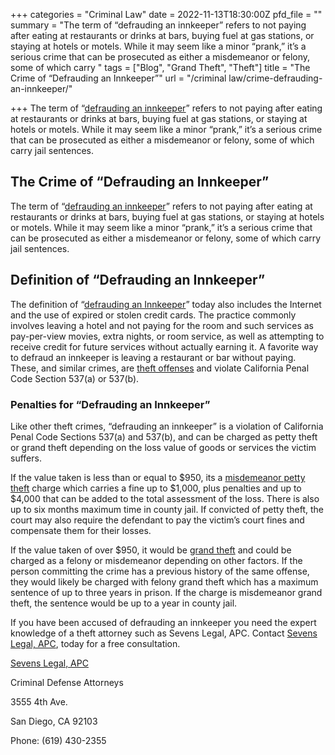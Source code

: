 +++
categories = "Criminal Law"
date = 2022-11-13T18:30:00Z
pfd_file = ""
summary = "The term of “defrauding an innkeeper” refers to not paying after eating at restaurants or drinks at bars, buying fuel at gas stations, or staying at hotels or motels. While it may seem like a minor “prank,” it’s a serious crime that can be prosecuted as either a misdemeanor or felony, some of which carry "
tags = ["Blog", "Grand Theft", "Theft"]
title = "The Crime of “Defrauding an Innkeeper”"
url = "/criminal law/crime-defrauding-an-innkeeper/"

+++
The term of “[defrauding an innkeeper](https://www.sevenslegal.com/san-diego-theft-lawyer/ "San Diego Theft Lawyer")” refers to not paying after eating at restaurants or drinks at bars, buying fuel at gas stations, or staying at hotels or motels. While it may seem like a minor “prank,” it’s a serious crime that can be prosecuted as either a misdemeanor or felony, some of which carry jail sentences.

## The Crime of “Defrauding an Innkeeper”

The term of “[defrauding an innkeeper](https://www.sevenslegal.com/san-diego-theft-lawyer/ "San Diego Theft Lawyer")” refers to not paying after eating at restaurants or drinks at bars, buying fuel at gas stations, or staying at hotels or motels. While it may seem like a minor “prank,” it’s a serious crime that can be prosecuted as either a misdemeanor or felony, some of which carry jail sentences.

## Definition of “Defrauding an Innkeeper”

The definition of “[defrauding an Innkeeper](https://www.sevenslegal.com/san-diego-theft-lawyer/ "San Diego Theft Lawyer")” today also includes the Internet and the use of expired or stolen credit cards. The practice commonly involves leaving a hotel and not paying for the room and such services as pay-per-view movies, extra nights, or room service, as well as attempting to receive credit for future services without actually earning it. A favorite way to defraud an innkeeper is leaving a restaurant or bar without paying. These, and similar crimes, are [theft offenses](https://www.sevenslegal.com/san-diego-theft-lawyer/ "San Diego Theft Lawyer") and violate California Penal Code Section 537(a) or 537(b).

### Penalties for “Defrauding an Innkeeper”

Like other theft crimes, “defrauding an innkeeper” is a violation of California Penal Code Sections 537(a) and 537(b), and can be charged as petty theft or grand theft depending on the loss value of goods or services the victim suffers.

If the value taken is less than or equal to $950, its a [misdemeanor petty theft](https://www.sevenslegal.com/san-diego-theft-lawyer/ "San Diego Theft Lawyer") charge which carries a fine up to $1,000, plus penalties and up to $4,000 that can be added to the total assessment of the loss. There is also up to six months maximum time in county jail. If convicted of petty theft, the court may also require the defendant to pay the victim’s court fines and compensate them for their losses.

If the value taken of over $950, it would be [grand theft](https://www.sevenslegal.com/san-diego-theft-lawyer/ "San Diego Theft Lawyer") and could be charged as a felony or misdemeanor depending on other factors. If the person committing the crime has a previous history of the same offense, they would likely be charged with felony grand theft which has a maximum sentence of up to three years in prison. If the charge is misdemeanor grand theft, the sentence would be up to a year in county jail.

If you have been accused of defrauding an innkeeper you need the expert knowledge of a theft attorney such as Sevens Legal, APC. Contact [Sevens Legal, APC](https://www.sevenslegal.com/ "Sevens Legal, APC"), today for a free consultation.

[Sevens Legal, APC](https://www.sevenslegal.com/ "Sevens Legal, APC")

Criminal Defense Attorneys

3555 4th Ave.

San Diego, CA 92103

Phone: (619) 430-2355